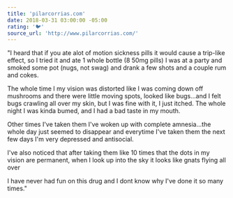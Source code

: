 ```yaml
---
title: 'pilarcorrias.com'
date: 2018-03-31 03:00:00 -05:00
rating: '🐦'
source_url: 'http://www.pilarcorrias.com/'
---
```


"I heard that if you ate alot of motion sickness pills it would cause a trip-like effect, so I tried it and ate 1 whole bottle (8 50mg pills) I was at a party and smoked some pot (nugs, not swag) and drank a few shots and a couple rum and cokes.

The whole time I my vision was distorted like I was coming down off mushrooms and there were little moving spots, looked like bugs...and I felt bugs crawling all over my skin, but I was fine with it, I just itched. The whole night I was kinda bumed, and I had a bad taste in my mouth.

Other times I've taken them I've woken up with complete amnesia...the whole day just seemed to disappear and everytime I've
taken them the next few days I'm very depressed and antisocial.

I've also noticed that after taking them like 10 times that the dots in my vision are permanent, when I look up into the sky it looks like gnats flying all over

I have never had fun on this drug and I dont know why I've done it so many times."
